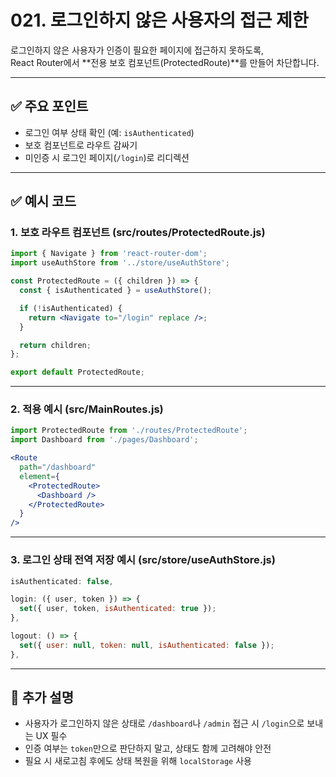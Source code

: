 # 021. 로그인하지 않은 사용자의 접근 제한

로그인하지 않은 사용자가 인증이 필요한 페이지에 접근하지 못하도록,  
React Router에서 **전용 보호 컴포넌트(ProtectedRoute)**를 만들어 차단합니다.

---

## ✅ 주요 포인트
- 로그인 여부 상태 확인 (예: `isAuthenticated`)
- 보호 컴포넌트로 라우트 감싸기
- 미인증 시 로그인 페이지(`/login`)로 리디렉션

---

## ✅ 예시 코드

### 1. 보호 라우트 컴포넌트 (src/routes/ProtectedRoute.js)

```jsx
import { Navigate } from 'react-router-dom';
import useAuthStore from '../store/useAuthStore';

const ProtectedRoute = ({ children }) => {
  const { isAuthenticated } = useAuthStore();

  if (!isAuthenticated) {
    return <Navigate to="/login" replace />;
  }

  return children;
};

export default ProtectedRoute;
```

---

### 2. 적용 예시 (src/MainRoutes.js)

```jsx
import ProtectedRoute from './routes/ProtectedRoute';
import Dashboard from './pages/Dashboard';

<Route
  path="/dashboard"
  element={
    <ProtectedRoute>
      <Dashboard />
    </ProtectedRoute>
  }
/>
```

---

### 3. 로그인 상태 전역 저장 예시 (src/store/useAuthStore.js)

```js
isAuthenticated: false,

login: ({ user, token }) => {
  set({ user, token, isAuthenticated: true });
},

logout: () => {
  set({ user: null, token: null, isAuthenticated: false });
},
```

---

## 📝 추가 설명
- 사용자가 로그인하지 않은 상태로 `/dashboard`나 `/admin` 접근 시 `/login`으로 보내는 UX 필수
- 인증 여부는 `token`만으로 판단하지 말고, 상태도 함께 고려해야 안전
- 필요 시 새로고침 후에도 상태 복원을 위해 `localStorage` 사용
